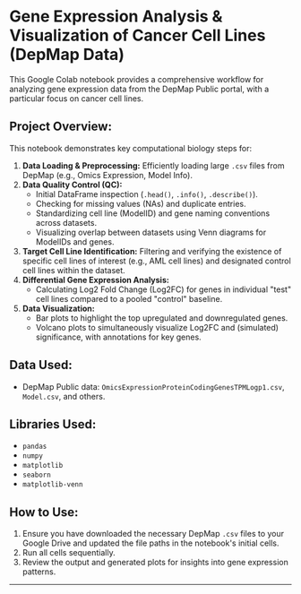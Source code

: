 # Gene Expression Analysis & Visualization of Cancer Cell Lines (DepMap Data)

This Google Colab notebook provides a comprehensive workflow for analyzing gene expression data from the DepMap Public portal, with a particular focus on cancer cell lines.

## Project Overview:

This notebook demonstrates key computational biology steps for:
1.  **Data Loading & Preprocessing:** Efficiently loading large `.csv` files from DepMap (e.g., Omics Expression, Model Info).
2.  **Data Quality Control (QC):**
    * Initial DataFrame inspection (`.head()`, `.info()`, `.describe()`).
    * Checking for missing values (NAs) and duplicate entries.
    * Standardizing cell line (ModelID) and gene naming conventions across datasets.
    * Visualizing overlap between datasets using Venn diagrams for ModelIDs and genes.
3.  **Target Cell Line Identification:** Filtering and verifying the existence of specific cell lines of interest (e.g., AML cell lines) and designated control cell lines within the dataset.
4.  **Differential Gene Expression Analysis:**
    * Calculating Log2 Fold Change (Log2FC) for genes in individual "test" cell lines compared to a pooled "control" baseline.
5.  **Data Visualization:**
    * Bar plots to highlight the top upregulated and downregulated genes.
    * Volcano plots to simultaneously visualize Log2FC and (simulated) significance, with annotations for key genes.

## Data Used:
* DepMap Public data: `OmicsExpressionProteinCodingGenesTPMLogp1.csv`, `Model.csv`, and others.

## Libraries Used:
* `pandas`
* `numpy`
* `matplotlib`
* `seaborn`
* `matplotlib-venn`

## How to Use:
1.  Ensure you have downloaded the necessary DepMap `.csv` files to your Google Drive and updated the file paths in the notebook's initial cells.
2.  Run all cells sequentially.
3.  Review the output and generated plots for insights into gene expression patterns.

---
